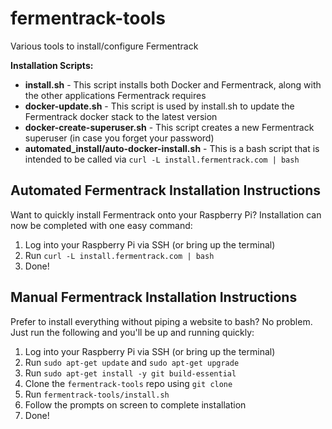 fermentrack-tools
============

Various tools to install/configure Fermentrack

**Installation Scripts:**
* **install.sh** - This script installs both Docker and Fermentrack, along with the other applications Fermentrack requires
* **docker-update.sh** - This script is used by install.sh to update the Fermentrack docker stack to the latest version
* **docker-create-superuser.sh** - This script creates a new Fermentrack superuser (in case you forget your password)
* **automated_install/auto-docker-install.sh** - This is a bash script that is intended to be called via `curl -L install.fermentrack.com | bash`


## Automated Fermentrack Installation Instructions

Want to quickly install Fermentrack onto your Raspberry Pi? Installation can now be completed with one easy command:

1. Log into your Raspberry Pi via SSH (or bring up the terminal)
2. Run `curl -L install.fermentrack.com | bash`
3. Done!

## Manual Fermentrack Installation Instructions

Prefer to install everything without piping a website to bash? No problem. Just run the following and you'll be up and running quickly:

1. Log into your Raspberry Pi via SSH (or bring up the terminal)
2. Run `sudo apt-get update` and `sudo apt-get upgrade`
3. Run `sudo apt-get install -y git build-essential`
4. Clone the `fermentrack-tools` repo using `git clone`
5. Run `fermentrack-tools/install.sh`
6. Follow the prompts on screen to complete installation
7. Done!

